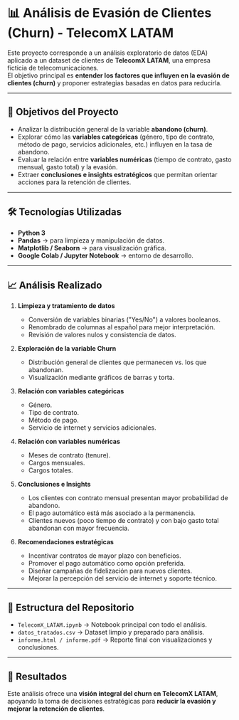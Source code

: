 # 📊 Análisis de Evasión de Clientes (Churn) - TelecomX LATAM

Este proyecto corresponde a un análisis exploratorio de datos (EDA) aplicado a un dataset de clientes de **TelecomX LATAM**, una empresa ficticia de telecomunicaciones.  
El objetivo principal es **entender los factores que influyen en la evasión de clientes (churn)** y proponer estrategias basadas en datos para reducirla.

---

## 🎯 Objetivos del Proyecto
- Analizar la distribución general de la variable **abandono (churn)**.
- Explorar cómo las **variables categóricas** (género, tipo de contrato, método de pago, servicios adicionales, etc.) influyen en la tasa de abandono.
- Evaluar la relación entre **variables numéricas** (tiempo de contrato, gasto mensual, gasto total) y la evasión.
- Extraer **conclusiones e insights estratégicos** que permitan orientar acciones para la retención de clientes.

---

## 🛠️ Tecnologías Utilizadas
- **Python 3**
- **Pandas** → para limpieza y manipulación de datos.  
- **Matplotlib / Seaborn** → para visualización gráfica.  
- **Google Colab / Jupyter Notebook** → entorno de desarrollo.  

---

## 📈 Análisis Realizado
1. **Limpieza y tratamiento de datos**  
   - Conversión de variables binarias ("Yes/No") a valores booleanos.  
   - Renombrado de columnas al español para mejor interpretación.  
   - Revisión de valores nulos y consistencia de datos.  

2. **Exploración de la variable Churn**  
   - Distribución general de clientes que permanecen vs. los que abandonan.  
   - Visualización mediante gráficos de barras y torta.  

3. **Relación con variables categóricas**  
   - Género.  
   - Tipo de contrato.  
   - Método de pago.  
   - Servicio de internet y servicios adicionales.  

4. **Relación con variables numéricas**  
   - Meses de contrato (tenure).  
   - Cargos mensuales.  
   - Cargos totales.  

5. **Conclusiones e Insights**  
   - Los clientes con contrato mensual presentan mayor probabilidad de abandono.  
   - El pago automático está más asociado a la permanencia.  
   - Clientes nuevos (poco tiempo de contrato) y con bajo gasto total abandonan con mayor frecuencia.  

6. **Recomendaciones estratégicas**  
   - Incentivar contratos de mayor plazo con beneficios.  
   - Promover el pago automático como opción preferida.  
   - Diseñar campañas de fidelización para nuevos clientes.  
   - Mejorar la percepción del servicio de internet y soporte técnico.  

---

## 📂 Estructura del Repositorio
- `TelecomX_LATAM.ipynb` → Notebook principal con todo el análisis.  
- `datos_tratados.csv` → Dataset limpio y preparado para análisis.  
- `informe.html / informe.pdf` → Reporte final con visualizaciones y conclusiones.  

---

## 🚀 Resultados
Este análisis ofrece una **visión integral del churn en TelecomX LATAM**, apoyando la toma de decisiones estratégicas para **reducir la evasión y mejorar la retención de clientes**.  
